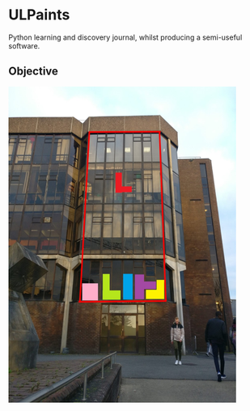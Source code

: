 # ULPaints
Python learning and discovery journal, whilst producing a semi-useful software.

## Objective 
<img src="objective.jpg" alt="drawing" width="450" height="625"/>

 
